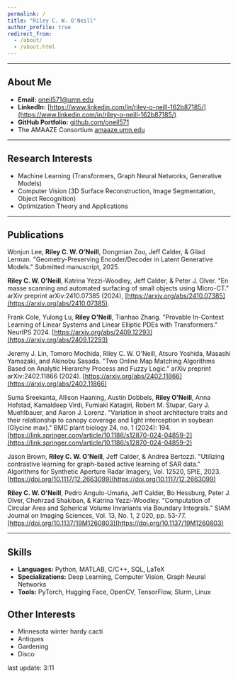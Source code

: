 ```yaml
---
permalink: /
title: "Riley C. W. O'Neill"
author_profile: true
redirect_from: 
  - /about/
  - /about.html
---
```



---

## **About Me**

- **Email:** [oneil571@umn.edu](mailto:oneil571@umn.edu)  
- **LinkedIn:** [https://www.linkedin.com/in/riley-o-neill-162b87185/](https://www.linkedin.com/in/riley-o-neill-162b87185/)  
- **GitHub Portfolio:** [github.com/oneil571](https://github.com/oneil571)
- The AMAAZE Consortium [amaaze.umn.edu](amaaze.umn.edu)
  
---

## **Research Interests**

- Machine Learning (Transformers, Graph Neural Networks, Generative Models)
- Computer Vision (3D Surface Reconstruction, Image Segmentation, Object Recognition)
- Optimization Theory and Applications

---

## **Publications**

Wonjun Lee,  **Riley C. W. O’Neill**, Dongmian Zou, Jeff Calder, & Gilad Lerman. "Geometry-Preserving Encoder/Decoder in Latent Generative Models." Submitted manuscript, 2025.

**Riley C. W. O’Neill**,  Katrina Yezzi-Woodley, Jeff Calder, & Peter J. Olver. "En masse scanning and automated surfacing of small objects using Micro-CT." arXiv preprint arXiv:2410.07385 (2024), [https://arxiv.org/abs/2410.07385](https://arxiv.org/abs/2410.07385).

Frank Cole, Yulong Lu, **Riley O'Neill**, Tianhao Zhang. "Provable In-Context Learning of Linear Systems and Linear Elliptic PDEs with Transformers." NeurIPS 2024. [https://arxiv.org/abs/2409.12293](https://arxiv.org/abs/2409.12293)

Jeremy J. Lin, Tomoro Mochida, Riley C. W. O'Neill, Atsuro Yoshida, Masashi Yamazaki, and Akinobu Sasada. "Two Online Map Matching Algorithms Based on Analytic Hierarchy Process and Fuzzy Logic." arXiv preprint arXiv:2402.11866 (2024). [https://arxiv.org/abs/2402.11866](https://arxiv.org/abs/2402.11866)

Suma Sreekanta, Allison Haaning, Austin Dobbels, **Riley O’Neill**, Anna Hofstad, Kamaldeep Virdi, Fumiaki Katagiri, Robert M. Stupar, Gary J. Muehlbauer, and Aaron J. Lorenz. "Variation in shoot architecture traits and their relationship to canopy coverage and light interception in soybean (Glycine max)." BMC plant biology 24, no. 1 (2024): 194. [https://link.springer.com/article/10.1186/s12870-024-04859-2](https://link.springer.com/article/10.1186/s12870-024-04859-2)

Jason Brown, **Riley C. W. O'Neill**, Jeff Calder, & Andrea Bertozzi. "Utilizing contrastive learning for graph-based active learning of SAR data." Algorithms for Synthetic Aperture Radar Imagery, Vol. 12520, SPIE, 2023. [https://doi.org/10.1117/12.2663099](https://doi.org/10.1117/12.2663099)

**Riley C. W. O'Neill**, Pedro Angulo-Uman͂a, Jeff Calder, Bo Hessburg, Peter J. Olver, Chehrzad Shakiban,  & Katrina Yezzi-Woodley. "Computation of Circular Area and Spherical Volume Invariants via Boundary Integrals." SIAM Journal on Imaging Sciences, Vol. 13, No. 1, 2
020, pp. 53-77. [https://doi.org/10.1137/19M1260803](https://doi.org/10.1137/19M1260803)

---

## **Skills**
- **Languages:** Python, MATLAB, C/C++, SQL, LaTeX  
- **Specializations:** Deep Learning, Computer Vision, Graph Neural Networks  
- **Tools:** PyTorch, Hugging Face, OpenCV, TensorFlow, Slurm, Linux


## **Other Interests**
- Minnesota winter hardy cacti
- Antiques
- Gardening
- Disco

last update: 3:11
